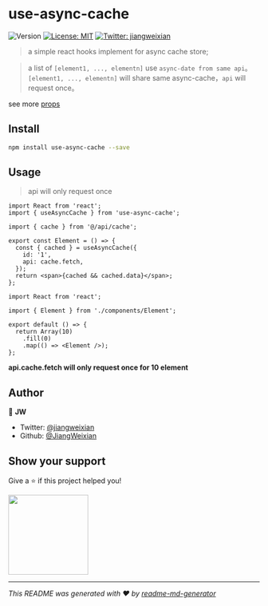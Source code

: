 <!--
  Title: use-async-cache
  Description: a list of `[element1, ..., elementn]` use `async-date from same api`。`[element1, ..., elementn]` will share same async-cache，`api` will request once。
  Author: JiangWeixian
  -->

# use-async-cache
![Version](https://img.shields.io/npm/v/use-async-cache?style=for-the-badge)
[![License: MIT](https://img.shields.io/badge/License-MIT-yellow.svg?style=for-the-badge)](#)
[![Twitter: jiangweixian](https://img.shields.io/twitter/follow/jiangweixian.svg?style=for-the-badge)](https://twitter.com/jiangweixian)

> a simple react hooks implement for async cache store;

> a list of `[element1, ..., elementn]` use `async-date from same api`。`[element1, ..., elementn]` will share same async-cache，`api` will request once。

see more [props](/docs/use-async-cache.md)

## Install

```sh
npm install use-async-cache --save
```

## Usage
> api will only request once

```tsx
import React from 'react';
import { useAsyncCache } from 'use-async-cache';

import { cache } from '@/api/cache';

export const Element = () => {
  const { cached } = useAsyncCache({
    id: '1',
    api: cache.fetch,
  });
  return <span>{cached && cached.data}</span>;
};
```

```tsx
import React from 'react';

import { Element } from './components/Element';

export default () => {
  return Array(10)
    .fill(0)
    .map(() => <Element />);
};
```

**api.cache.fetch will only request once for 10 element**

## Author

👤 **JW**

* Twitter: [@jiangweixian](https://twitter.com/jiangweixian)
* Github: [@JiangWeixian](https://github.com/JiangWeixian)

## Show your support

Give a ⭐️ if this project helped you!

<a href="https://www.patreon.com/jiangweixian">
  <img src="https://c5.patreon.com/external/logo/become_a_patron_button@2x.png" width="160">
</a>

***
_This README was generated with ❤️ by [readme-md-generator](https://github.com/kefranabg/readme-md-generator)_
